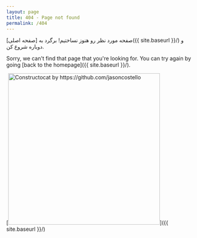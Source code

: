 ```yaml
---
layout: page
title: 404 - Page not found
permalink: /404
---
```

 صفحه مورد نظر رو هنوز نساختیم! برگرد به [صفحه اصلی]({{ site.baseurl }}/) و دوباره شروع کن.

Sorry, we can't find that page that you're looking for. You can try again by going [back to the homepage]({{ site.baseurl }}/).

[<img src="{{ site.baseurl }}/images/404.jpg" alt="Constructocat by https://github.com/jasoncostello" style="width: 400px;"/>]({{ site.baseurl }}/)
